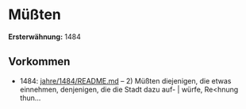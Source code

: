 # Müßten

**Ersterwähnung:** 1484

## Vorkommen
- 1484: [jahre/1484/README.md](../jahre/1484/README.md) – 2) Müßten diejenigen, die
etwas einnehmen, denjenigen, die die Stadt dazu auf- |
würfe, Re<hnung thun...
